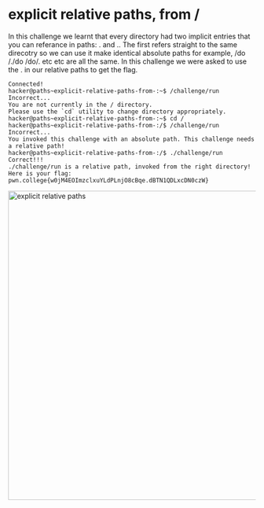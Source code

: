 # explicit relative paths, from /
In this challenge we learnt that every directory had two implicit entries that you can referance in paths: . and .. The first refers straight to the same direcotry so we can use
it make identical absolute paths for example,
/do
/./do
/do/. etc etc are all the same.
In this challenge we were asked to use the . in our relative paths to get the flag. 
```
Connected!
hacker@paths~explicit-relative-paths-from-:~$ /challenge/run
Incorrect...
You are not currently in the / directory.
Please use the `cd` utility to change directory appropriately.
hacker@paths~explicit-relative-paths-from-:~$ cd /
hacker@paths~explicit-relative-paths-from-:/$ /challenge/run
Incorrect...
You invoked this challenge with an absolute path. This challenge needs a relative path!
hacker@paths~explicit-relative-paths-from-:/$ ./challenge/run
Correct!!!
./challenge/run is a relative path, invoked from the right directory!
Here is your flag:
pwn.college{w0jM4EOImzclxuYLdPLnjO8cBqe.dBTN1QDLxcDN0czW}
```
<img width="629" alt="explicit relative paths" src="https://github.com/user-attachments/assets/5e36e370-cf22-4793-9d5a-617de3538dcc">
